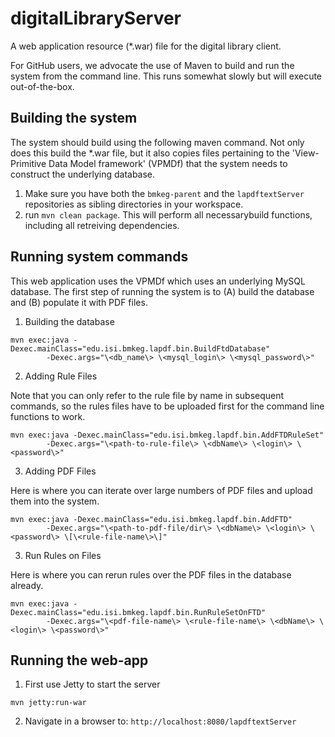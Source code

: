 digitalLibraryServer
====================

A web application resource (*.war) file for the digital library client. 

For GitHub users, we advocate the use of Maven to build and run the system from 
the command line. This runs somewhat slowly but will execute out-of-the-box. 


Building the system
-------------------

The system should build using the following maven command. Not only does 
this build the *.war file, but it also copies files pertaining to the 
'View-Primitive Data Model framework' (VPMDf) that the system needs to
construct the underlying database.

1. Make sure you have both the `bmkeg-parent` and the `lapdftextServer` repositories as sibling directories in your workspace.
2. run `mvn clean package`. This will perform all necessarybuild functions, including all retreiving dependencies.  

Running system commands
-----------------------

This web application uses the VPMDf which uses an underlying MySQL database. 
The first step of running the system is to (A) build the database and (B) 
populate it with PDF files. 

1. Building the database

```
mvn exec:java -Dexec.mainClass="edu.isi.bmkeg.lapdf.bin.BuildFtdDatabase" 
        -Dexec.args="\<db_name\> \<mysql_login\> \<mysql_password\>"        
``` 

2. Adding Rule Files 

Note that you can only refer to the rule file by name in subsequent commands, so the rules files 
have to be uploaded first for the command line functions to work.

```
mvn exec:java -Dexec.mainClass="edu.isi.bmkeg.lapdf.bin.AddFTDRuleSet" 
        -Dexec.args="\<path-to-rule-file\> \<dbName\> \<login\> \<password\>"        
``` 

3. Adding PDF Files
 
Here is where you can iterate over large numbers of PDF files and upload them into the system. 

```
mvn exec:java -Dexec.mainClass="edu.isi.bmkeg.lapdf.bin.AddFTD" 
        -Dexec.args="\<path-to-pdf-file/dir\> \<dbName\> \<login\> \<password\> \[\<rule-file-name\>\]"        
``` 

3. Run Rules on Files
 
Here is where you can rerun rules over the PDF files in the database already.

```
mvn exec:java -Dexec.mainClass="edu.isi.bmkeg.lapdf.bin.RunRuleSetOnFTD" 
        -Dexec.args="\<pdf-file-name\> \<rule-file-name\> \<dbName\> \<login\> \<password\>"        
``` 

Running the web-app
-------------------

1. First use Jetty to start the server

```
mvn jetty:run-war
``` 

2. Navigate in a browser to:  `http://localhost:8080/lapdftextServer` 
